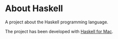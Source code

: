 # About Haskell

A project about the Haskell programming language.

The project has been developed with [Haskell for Mac](http://haskellformac.com).
